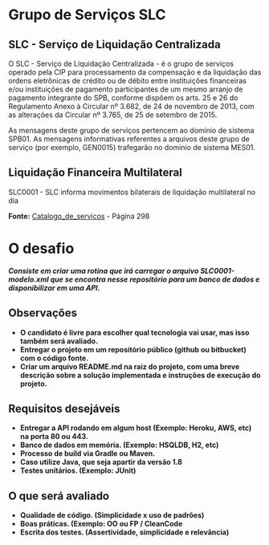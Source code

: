 # Grupo de Serviços SLC

## SLC - Serviço de Liquidação Centralizada

O SLC - Serviço de Liquidação Centralizada - é o grupo de serviços operado pela CIP para processamento da compensação e da liquidação das ordens eletrônicas de crédito ou de débito entre instituições financeiras e/ou instituições de pagamento participantes de um mesmo arranjo de pagamento integrante do SPB, conforme dispõem os arts. 25 e 26 do Regulamento Anexo à Circular nº 3.682, de 24 de novembro de 2013, com as alterações da Circular nº 3.765, de 25 de setembro de 2015.

As mensagens deste grupo de serviços pertencem ao domínio de sistema SPB01. As mensagens informativas referentes a arquivos deste grupo de serviço (por exemplo, GEN0015) trafegarão no domínio de sistema MES01.

## Liquidação Financeira Multilateral
SLC0001 - SLC informa movimentos bilaterais de liquidação multilateral no dia 

**Fonte:** 
[Catalogo_de_servicos](https://www.bcb.gov.br/content/estabilidadefinanceira/cedsfn/Catalogos/Catalogo_de_Servicos_do_SFN_Volume_II_Versao_413.pdf) - Página 298



# O desafio

***Consiste em criar uma rotina que irá carregar o arquivo SLC0001-modelo.xml que se encontra nesse repositório para 
um banco de dados e disponibilizar em uma API.***

## Observações

* **O candidato é livre para escolher qual tecnologia vai usar, mas isso também será avaliado.**
* **Entregar o projeto em um repositório público (github ou bitbucket) com o código fonte.**
* **Criar um arquivo README.md na raiz do projeto, com uma breve descrição sobre a solução implementada e instruções de execução do projeto.**

## Requisitos desejáveis
* **Entregar a API rodando em algum host (Exemplo: Heroku, AWS, etc) na porta 80 ou 443.**
* **Banco de dados em memória. (Exemplo: HSQLDB, H2, etc)**
* **Processo de build via Gradle ou Maven.**
* **Caso utilize Java, que seja apartir da versão 1.8** 
* **Testes unitários. (Exemplo: JUnit)**

## O que será avaliado
* **Qualidade de código. (Simplicidade x uso de padrões)**
* **Boas práticas. (Exemplo: OO ou FP / CleanCode**
* **Escrita dos testes. (Assertividade, simplicidade e relevância)**

